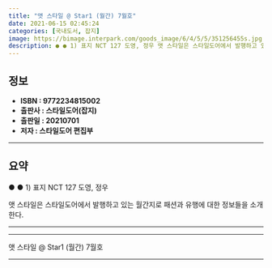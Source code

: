 ```yaml
---
title: "앳 스타일 @ Star1 (월간) 7월호"
date: 2021-06-15 02:45:24
categories: [국내도서, 잡지]
image: https://bimage.interpark.com/goods_image/6/4/5/5/351256455s.jpg
description: ● ● 1) 표지 NCT 127 도영, 정우 앳 스타일은 스타일도어에서 발행하고 있는 월간지로 패션과 유행에 대한 정보들을 소개한다.
---
```


## **정보**

- **ISBN : 9772234815002**
- **출판사 : 스타일도어(잡지)**
- **출판일 : 20210701**
- **저자 : 스타일도어 편집부**

------



## **요약**

●  ●  1) 표지  NCT 127 도영, 정우

앳 스타일은 스타일도어에서 발행하고 있는 월간지로 패션과 유행에 대한 정보들을 소개한다.

------



------


앳 스타일 @ Star1 (월간) 7월호 

------


